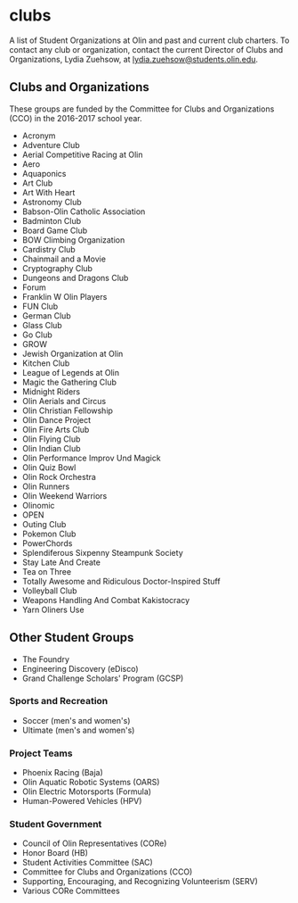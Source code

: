 # clubs
A list of Student Organizations at Olin and past and current club charters.
To contact any club or organization, contact the current Director of Clubs and Organizations, Lydia Zuehsow, at [lydia.zuehsow@students.olin.edu](mailto:lydia.zuehsow@students.olin.edu).

## Clubs and Organizations
These groups are funded by the Committee for Clubs and Organizations (CCO) in the 2016-2017 school year.
- Acronym
- Adventure Club
- Aerial Competitive Racing at Olin
- Aero 
- Aquaponics
- Art Club
- Art With Heart
- Astronomy Club
- Babson-Olin Catholic Association 
- Badminton Club
- Board Game Club
- BOW Climbing Organization
- Cardistry Club
- Chainmail and a Movie
- Cryptography Club
- Dungeons and Dragons Club
- Forum
- Franklin W Olin Players
- FUN Club
- German Club
- Glass Club
- Go Club
- GROW
- Jewish Organization at Olin
- Kitchen Club
- League of Legends at Olin
- Magic the Gathering Club
- Midnight Riders
- Olin Aerials and Circus
- Olin Christian Fellowship
- Olin Dance Project
- Olin Fire Arts Club
- Olin Flying Club
- Olin Indian Club
- Olin Performance Improv Und Magick
- Olin Quiz Bowl
- Olin Rock Orchestra
- Olin Runners
- Olin Weekend Warriors
- Olinomic
- OPEN
- Outing Club
- Pokemon Club
- PowerChords
- Splendiferous Sixpenny Steampunk Society
- Stay Late And Create
- Tea on Three
- Totally Awesome and Ridiculous Doctor-Inspired Stuff
- Volleyball Club
- Weapons Handling And Combat Kakistocracy
- Yarn Oliners Use

## Other Student Groups
- The Foundry
- Engineering Discovery (eDisco)
- Grand Challenge Scholars' Program (GCSP)

### Sports and Recreation
- Soccer (men's and women's)
- Ultimate (men's and women's)

### Project Teams
- Phoenix Racing (Baja)
- Olin Aquatic Robotic Systems (OARS)
- Olin Electric Motorsports (Formula)
- Human-Powered Vehicles (HPV)

### Student Government
- Council of Olin Representatives (CORe)
- Honor Board (HB)
- Student Activities Committee (SAC)
- Committee for Clubs and Organizations (CCO)
- Supporting, Encouraging, and Recognizing Volunteerism (SERV)
- Various CORe Committees
